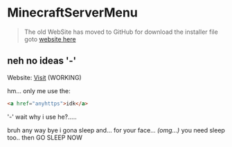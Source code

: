 # MinecraftServerMenu
> The old WebSite has moved to GitHub for download the installer file goto [website here](https://gabrielramires.github.io/MinecraftServerMenu) 
## neh no ideas '-'

Website: [Visit](https://gabrielramires.github.io/MinecraftServerMenu) (WORKING)

hm...
only me use the:
``` markdown
<a href="anyhttps">idk</a>
```
'-'
wait why i use he?.....

bruh any way bye i gona sleep and... for your face... *(omg...)* you need sleep too.. then GO SLEEP NOW
